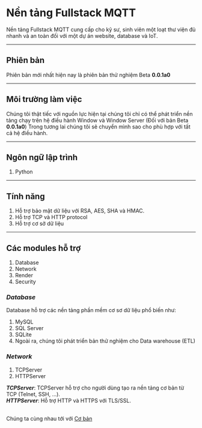 # __Nền tảng Fullstack MQTT__

Nền tảng Fullstack MQTT cung cấp cho kỹ sư, sinh viên một loạt thư viện đủ nhanh và an toàn đối với một dự án website, database và IoT.

---

## __Phiên bản__
Phiên bản mới nhất hiện nay là phiên bản thử nghiệm Beta __0.0.1a0__

---
## __Môi trường làm việc__
Chúng tôi thật tiếc với nguồn lực hiện tại chúng tôi chỉ có thể phát triển nền tảng chạy trên hệ điều hành Window và Window Server (Đối với bản Beta __0.0.1a0__) Trong tương lai chúng tôi sẽ chuyển mình sao cho phù hợp với tất cả hệ điều hành.

---
## __Ngôn ngữ lập trình__
1. Python

---
## __Tính năng__
1. Hỗ trợ bảo mật dữ liệu với RSA, AES, SHA và HMAC.
2. Hỗ trợ TCP và HTTP protocol
3. Hỗ trợ cơ sở dữ liệu
---
## __Các modules hỗ trợ__
1. Database
2. Network
3. Render
4. Security

### ___Database___
Database hỗ trợ các nền tảng phần mềm cơ sơ dữ liệu phổ biến như:
1. MySQL
2. SQL Server
3. SQLite
4. Ngoài ra, chúng tôi phát triển bản thử nghiệm cho Data warehouse (ETL)

### ___Network___
1. TCPServer
2. HTTPServer

**_TCPServer_**:
TCPServer hỗ trợ cho người dùng tạo ra nền tảng cơ bản từ TCP (Telnet, SSH, ...).
<br>
**_HTTPServer_**:
Hỗ trợ HTTP và HTTPS với TLS/SSL.


<br>
Chúng ta cùng nhau tới với <a href='_2_Tutorial_Vi_Language.md'>Cơ bản</a>